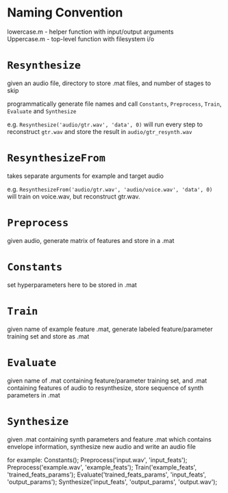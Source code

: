 # Naming Convention
lowercase.m - helper function with input/output arguments  
Uppercase.m - top-level function with filesystem i/o

# `Resynthesize`
given an audio file, directory to store .mat files, and number of stages to skip

programmatically generate file names and call `Constants`, `Preprocess`, `Train`, `Evaluate` and `Synthesize`

e.g. `Resynthesize('audio/gtr.wav', 'data', 0)` will run every step to reconstruct `gtr.wav` and store the result in `audio/gtr_resynth.wav`

# `ResynthesizeFrom`
takes separate arguments for example and target audio

e.g. `ResynthesizeFrom('audio/gtr.wav', 'audio/voice.wav', 'data', 0)` will train on voice.wav, but reconstruct gtr.wav.

# `Preprocess`
given audio, generate matrix of features and store in a .mat

# `Constants`
set hyperparameters here to be stored in .mat

# `Train`
given name of example feature .mat, generate labeled feature/parameter training set and store as .mat

# `Evaluate`
given name of .mat containing feature/parameter training set, and .mat containing features of audio to resynthesize, store sequence of synth parameters in .mat

# `Synthesize`
given .mat containing synth parameters and feature .mat which contains envelope information, synthesize new audio and write an audio file

for example: 
	Constants(); Preprocess('input.wav', 'input_feats'); Preprocess('example.wav', 'example_feats'); Train('example_feats', 'trained_feats_params'); Evaluate('trained_feats_params', 'input_feats', 'output_params'); Synthesize('input_feats', 'output_params', 'output.wav');